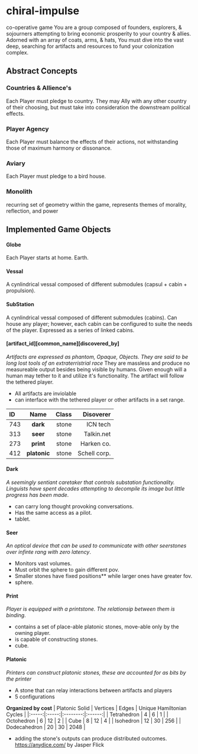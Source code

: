 # chiral-impulse
co-operative game
  You are a group composed of founders, explorers, & sojourners attempting to bring economic prosperity to your country & allies. Adorned with an array of coats, arms, & hats, You must dive into the vast deep, searching for artifacts and resources to fund your colonization complex. 

## Abstract Concepts
### Countries & Allience's
  Each Player must pledge to country. They may Ally with any other country of their choosing, but must take into consideration the downstream political effects. 
### Player Agency
  Each Player must balance the effects of their actions, not withstanding those of maximum harmony or dissonance. 
### Aviary
  Each Player must pledge to a bird house. 
### Monolith 
  recurring set of geometry within the game, represents themes of morality, reflection, and power

## Implemented Game Objects 
#### Globe
  Each Player starts at home. Earth.
#### Vessal
  A cynlindrical vessal composed of different submodules (capsul + cabin + propulsion).
#### SubStation
  A cynlindrical vessal composed of different submodules (cabins). Can house any player; however, each cabin can be configured to suite the needs of the player. Expressed as a series of linked cabins. 

#### [artifact_id][common_name][discovered_by]
_Artifacts are expressed as phantom, Opaque, Objects. They are said to be long lost tools of an extraterristrial race_
They are massless and produce no measureable output besides being visible by humans. Given enough will a human may tether to it and utilize it's functionality. 
The artifact will follow the tethered player. 

- All artifacts are inviolable
- can interface with the tethered player or other artifacts in a set range.

[^1]: **bold**
[^1]: `code`  
[^1]: _italic_

  | ID |  Name | Class | Disoverer | 
|:-----|:--------:|------:|------:|
| 743   | **dark** | stone | ICN tech | 
| 313   |  **seer** | stone | Talkin.net |
| 273   | **print** | stone | Harken co. |
| 412   | **platonic** | stone | Schell corp. |

#### Dark
  _A seemingly sentiant caretaker that controls substation functionality. Linguists have spent decades attempting to decompile its image but little progress has been made_.
  - can carry long thought provoking conversations.
  - Has the same access as a pilot.
  - tablet.

  #### Seer
  _An optical device that can be used to communicate with other seerstones over infinte rang with zero latency_.  
  - Monitors vast volumes. 
  - Must orbit the sphere to gain different pov.
  - Smaller stones have fixed positions** while larger ones have greater fov.
  - sphere. 

  #### Print
  _Player is equipped with a printstone. The relationsip between them is binding_.
  - contains a set of place-able platonic stones, move-able only by the owning player.
  - is capable of constructing stones.
  - cube.

  #### Platonic
  _Printers can construct platonic stones, these are accounted for as bits by the printer_
   - A stone that can relay interactions between artifacts and players
   - 5 configurations

**Organized by cost**
 | Platonic Solid | Vertices | Edges | Unique Hamiltonian Cycles | 
|:-----:|:-----:|:--------:|:------:|
| Tetrahedron | 4 | 6 | 1 |
| Octohedron | 6 | 12 | 2 |
| Cube | 8 | 12 | 4 |
| Isohedron | 12 | 30 | 256 |
| Dodecahedron | 20 | 30 | 2048 |

  - adding the stone's outputs can produce distributed outcomes.
https://anydice.com/ by Jasper Flick
```

```




  







